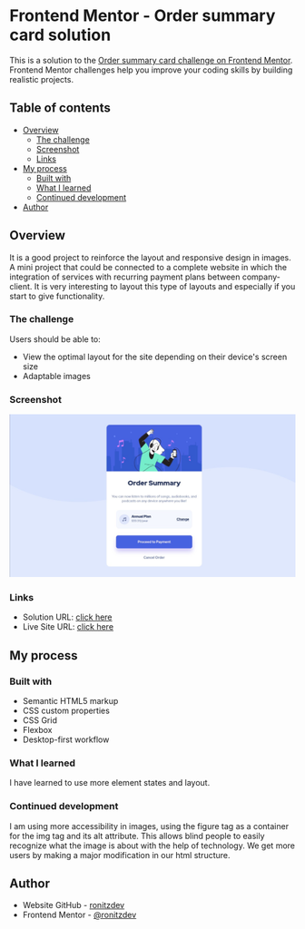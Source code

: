 # Frontend Mentor - Order summary card solution

This is a solution to the [Order summary card challenge on Frontend Mentor](https://www.frontendmentor.io/challenges/order-summary-component-QlPmajDUj). Frontend Mentor challenges help you improve your coding skills by building realistic projects.

## Table of contents

- [Overview](#overview)
  - [The challenge](#the-challenge)
  - [Screenshot](#screenshot)
  - [Links](#links)
- [My process](#my-process)
  - [Built with](#built-with)
  - [What I learned](#what-i-learned)
  - [Continued development](#continued-development)
- [Author](#author)

## Overview

It is a good project to reinforce the layout and responsive design in images. A mini project that could be connected to a complete website in which the integration of services with recurring payment plans between company-client. It is very interesting to layout this type of layouts and especially if you start to give functionality.

### The challenge

Users should be able to:

- View the optimal layout for the site depending on their device's screen size
- Adaptable images

### Screenshot

![Screenshoot](./images/screenshot.jpeg)

### Links

- Solution URL: [click here](https://github.com/ronitzdev/order-summary)
- Live Site URL: [click here](https://order-summary-ronitzdev.netlify.app/)

## My process

### Built with

- Semantic HTML5 markup
- CSS custom properties
- CSS Grid
- Flexbox
- Desktop-first workflow

### What I learned

I have learned to use more element states and layout.

### Continued development

I am using more accessibility in images, using the figure tag as a container for the img tag and its alt attribute. This allows blind people to easily recognize what the image is about with the help of technology. We get more users by making a major modification in our html structure.

## Author

- Website GitHub - [ronitzdev](https://github.com/ronitzdev)
- Frontend Mentor - [@ronitzdev](https://www.frontendmentor.io/profile/ronitzdev)
